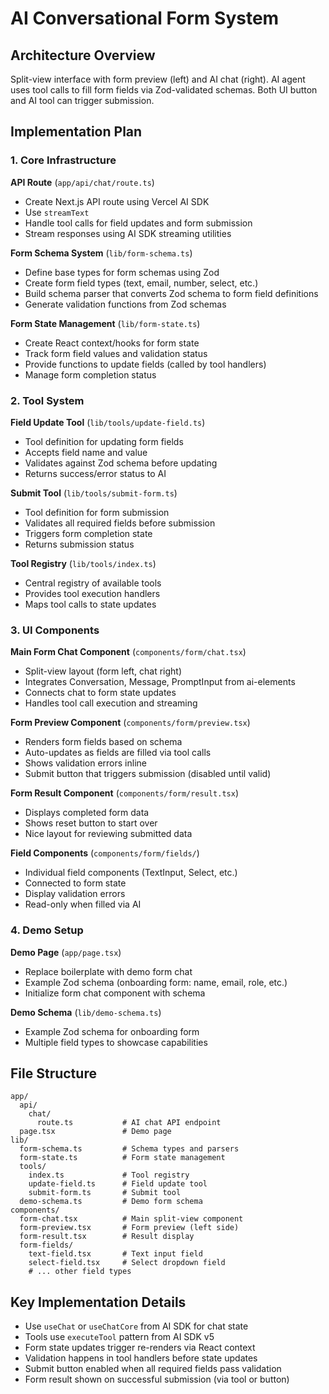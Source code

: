 # AI Conversational Form System

## Architecture Overview

Split-view interface with form preview (left) and AI chat (right). AI agent uses tool calls to fill form fields via Zod-validated schemas. Both UI button and AI tool can trigger submission.

## Implementation Plan

### 1. Core Infrastructure

**API Route** (`app/api/chat/route.ts`)

- Create Next.js API route using Vercel AI SDK
- Use `streamText`
- Handle tool calls for field updates and form submission
- Stream responses using AI SDK streaming utilities

**Form Schema System** (`lib/form-schema.ts`)

- Define base types for form schemas using Zod
- Create form field types (text, email, number, select, etc.)
- Build schema parser that converts Zod schema to form field definitions
- Generate validation functions from Zod schemas

**Form State Management** (`lib/form-state.ts`)

- Create React context/hooks for form state
- Track form field values and validation status
- Provide functions to update fields (called by tool handlers)
- Manage form completion status

### 2. Tool System

**Field Update Tool** (`lib/tools/update-field.ts`)

- Tool definition for updating form fields
- Accepts field name and value
- Validates against Zod schema before updating
- Returns success/error status to AI

**Submit Tool** (`lib/tools/submit-form.ts`)

- Tool definition for form submission
- Validates all required fields before submission
- Triggers form completion state
- Returns submission status

**Tool Registry** (`lib/tools/index.ts`)

- Central registry of available tools
- Provides tool execution handlers
- Maps tool calls to state updates

### 3. UI Components

**Main Form Chat Component** (`components/form/chat.tsx`)

- Split-view layout (form left, chat right)
- Integrates Conversation, Message, PromptInput from ai-elements
- Connects chat to form state updates
- Handles tool call execution and streaming

**Form Preview Component** (`components/form/preview.tsx`)

- Renders form fields based on schema
- Auto-updates as fields are filled via tool calls
- Shows validation errors inline
- Submit button that triggers submission (disabled until valid)

**Form Result Component** (`components/form/result.tsx`)

- Displays completed form data
- Shows reset button to start over
- Nice layout for reviewing submitted data

**Field Components** (`components/form/fields/`)

- Individual field components (TextInput, Select, etc.)
- Connected to form state
- Display validation errors
- Read-only when filled via AI

### 4. Demo Setup

**Demo Page** (`app/page.tsx`)

- Replace boilerplate with demo form chat
- Example Zod schema (onboarding form: name, email, role, etc.)
- Initialize form chat component with schema

**Demo Schema** (`lib/demo-schema.ts`)

- Example Zod schema for onboarding form
- Multiple field types to showcase capabilities

## File Structure

```
app/
  api/
    chat/
      route.ts           # AI chat API endpoint
  page.tsx               # Demo page
lib/
  form-schema.ts         # Schema types and parsers
  form-state.ts          # Form state management
  tools/
    index.ts             # Tool registry
    update-field.ts      # Field update tool
    submit-form.ts       # Submit tool
  demo-schema.ts         # Demo form schema
components/
  form-chat.tsx          # Main split-view component
  form-preview.tsx       # Form preview (left side)
  form-result.tsx        # Result display
  form-fields/
    text-field.tsx       # Text input field
    select-field.tsx     # Select dropdown field
    # ... other field types
```

## Key Implementation Details

- Use `useChat` or `useChatCore` from AI SDK for chat state
- Tools use `executeTool` pattern from AI SDK v5
- Form state updates trigger re-renders via React context
- Validation happens in tool handlers before state updates
- Submit button enabled when all required fields pass validation
- Form result shown on successful submission (via tool or button)